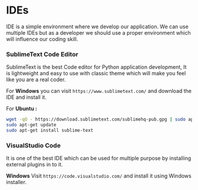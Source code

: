 # IDEs
IDE is a simple environment where we develop our application. We can use multiple IDEs but as a developer we should use a proper environment which will influence our coding skill.

### SublimeText Code Editor
SublimeText is the best Code editor for Python application development, It is lightweight and easy to use with classic theme which will make you feel like you are a real coder.

For **Windows** you can visit `https://www.sublimetext.com/` and download the IDE and install it.

For **Ubuntu :** 
``` bash
wget -qO - https://download.sublimetext.com/sublimehq-pub.gpg | sudo apt-key add -
sudo apt-get update
sudo apt-get install sublime-text
```

### VisualStudio Code

It is one of the best IDE which can be used for multiple purpose by installing external plugins in to it.

**Windows**
Visit `https://code.visualstudio.com/` and install it using Windows installer.


